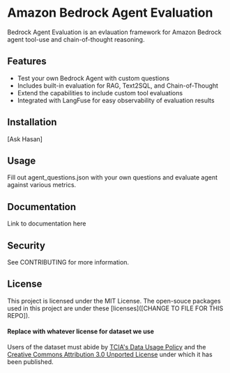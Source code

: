# Amazon Bedrock Agent Evaluation

Bedrock Agent Evaluation is an evlauation framework for Amazon Bedrock agent tool-use and chain-of-thought reasoning.

## Features

- Test your own Bedrock Agent with custom questions
- Includes built-in evaluation for RAG, Text2SQL, and Chain-of-Thought
- Extend the capabilities to include custom tool evaluations
- Integrated with LangFuse for easy observability of evaluation results

## Installation
[Ask Hasan]

## Usage
Fill out agent_questions.json with your own questions and evaluate agent against various metrics. 

## Documentation
Link to documentation here

## Security
See CONTRIBUTING for more information.

## License
This project is licensed under the MIT License. The open-souce packages used in this project are under these [licenses]([CHANGE TO FILE FOR THIS REPO]).

#### Replace with whatever license for dataset we use
Users of the dataset must abide by [TCIA's Data Usage Policy](https://wiki.cancerimagingarchive.net/display/Public/Data+Usage+Policies+and+Restrictions) and the [Creative Commons Attribution 3.0 Unported License](https://creativecommons.org/licenses/by/3.0/) under which it has been published.
